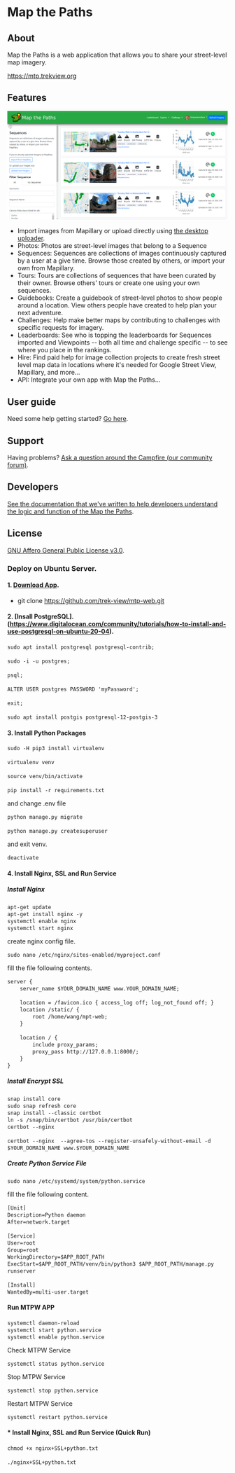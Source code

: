 # Map the Paths

## About

Map the Paths is a web application that allows you to share your street-level map imagery.

https://mtp.trekview.org

## Features

![alt-text](mtp-screenshot.png "")

* Import images from Mapillary or upload directly using [the desktop uploader](https://mtp.trekview.org).
* Photos: Photos are street-level images that belong to a Sequence
* Sequences: Sequences are collections of images continuously captured by a user at a give time. Browse those created by others, or import your own from Mapillary.
* Tours: Tours are collections of sequences that have been curated by their owner. Browse others' tours or create one using your own sequences.
* Guidebooks: Create a guidebook of street-level photos to show people around a location. View others people have created to help plan your next adventure.
* Challenges: Help make better maps by contributing to challenges with specific requests for imagery.
* Leaderboards: See who is topping the leaderboards for Sequences imported and Viewpoints -- both all time and challenge specific -- to see where you place in the rankings.
* Hire: Find paid help for image collection projects to create fresh street level map data in locations where it's needed for Google Street View, Mapillary, and more...
* API: Integrate your own app with Map the Paths...

## User guide

Need some help getting started? [Go here](https://guides.trekview.org/mtp-web/overview).

## Support

Having problems? [Ask a question around the Campfire (our community forum)](https://campfire.trekview.org/c/support/8).

## Developers

[See the documentation that we've written to help developers understand the logic and function of the Map the Paths](https://guides.trekview.org/mtp-web/developer-docs).

## License

[GNU Affero General Public License v3.0](/LICENSE.txt).





### Deploy on Ubuntu Server.
#### 1. [Download App](https://github.com/trek-view/mtp-web.git).
* git clone https://github.com/trek-view/mtp-web.git


#### 2. [Insall PostgreSQL].(https://www.digitalocean.com/community/tutorials/how-to-install-and-use-postgresql-on-ubuntu-20-04).

```
sudo apt install postgresql postgresql-contrib;

sudo -i -u postgres;

psql;

ALTER USER postgres PASSWORD 'myPassword';

exit;

sudo apt install postgis postgresql-12-postgis-3
```

#### 3. Install Python Packages
```
sudo -H pip3 install virtualenv

virtualenv venv

source venv/bin/activate

pip install -r requirements.txt
```

and change .env file

```commandline
python manage.py migrate

python manage.py createsuperuser
```

and exit venv.
```commandline
deactivate
```

#### 4. Install Nginx, SSL and Run Service

##### Install Nginx
```commandline
apt-get update
apt-get install nginx -y
systemctl enable nginx
systemctl start nginx
```

create nginx config file.
```commandline
sudo nano /etc/nginx/sites-enabled/myproject.conf
```
fill the file following contents.
```
server {
    server_name $YOUR_DOMAIN_NAME www.YOUR_DOMAIN_NAME;

    location = /favicon.ico { access_log off; log_not_found off; }
    location /static/ {
        root /home/wang/mpt-web;
    }

    location / {
        include proxy_params;
        proxy_pass http://127.0.0.1:8000/;
    }
}
```

##### Install Encrypt SSL
```commandline
snap install core 
sudo snap refresh core
snap install --classic certbot
ln -s /snap/bin/certbot /usr/bin/certbot
certbot --nginx

certbot --nginx  --agree-tos --register-unsafely-without-email -d $YOUR_DOMAIN_NAME www.$YOUR_DOMAIN_NAME
```

##### Create Python Service File
```commandline
sudo nano /etc/systemd/system/python.service
```

fill the file following content.
```
[Unit]
Description=Python daemon
After=network.target

[Service]
User=root
Group=root
WorkingDirectory=$APP_ROOT_PATH
ExecStart=$APP_ROOT_PATH/venv/bin/python3 $APP_ROOT_PATH/manage.py runserver

[Install]
WantedBy=multi-user.target
```

#### Run MTPW APP
```commandline
systemctl daemon-reload
systemctl start python.service
systemctl enable python.service
```

Check MTPW Service
```commandline
systemctl status python.service
```

Stop MTPW Service
```commandline
systemctl stop python.service
```

Restart MTPW Service
```commandline
systemctl restart python.service
```

#### * Install Nginx, SSL and Run Service (Quick Run)
```commandline
chmod +x nginx+SSL+python.txt

./nginx+SSL+python.txt
```
